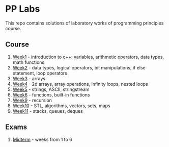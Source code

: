 # PP Labs

This repo contains solutions of laboratory works of programming principles course.

## Course

1. [Week1](week1) - introduction to c++: variables, arithmetic operators, data types, math functions
2. [Week2](week2) - data types, logical operators, bit manipulations, if else statement, loop operators
3. [Week3](week3) - arrays
4. [Week4](week4) - 2d arrays, array operations, infinity loops, nested loops
5. [Week5](week5) - strings, ASCII, stringstream
6. [Week6](week6) - functions, built-in functions
7. [Week9](week9) - recursion
8. [Week10](week10) - STL, algorithms, vectors, sets, maps
9. [Week11](week11) - stacks, queues, deques

## Exams

1. [Midterm](midterm) - weeks from 1 to 6
